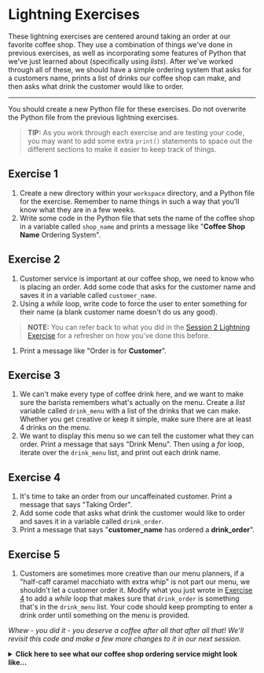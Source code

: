 # Lightning Exercises

These lightning exercises are centered around taking an order at our favorite coffee shop. They use a combination of things we've done in previous exercises, as well as incorporating some features of Python that we've just learned about (specifically using _lists_). After we've worked through all of these, we should have a simple ordering system that asks for a customers name, prints a list of drinks our coffee shop can make, and then asks what drink the customer would like to order.

---

You should create a new Python file for these exercises. Do not overwrite the Python file from the previous lightning exercises.

> **TIP:** As you work through each exercise and are testing your code, you may want to add some extra `print()` statements to space out the different sections to make it easier to keep track of things.

## Exercise 1

1. Create a new directory within your `workspace` directory, and a Python file for the exercise. Remember to name things in such a way that you'll know what they are in a few weeks.
1. Write some code in the Python file that sets the name of the coffee shop in a variable called `shop_name` and prints a message like "__Coffee Shop Name__ Ordering System".

## Exercise 2

1. Customer service is important at our coffee shop, we need to know who is placing an order. Add some code that asks for the customer name and saves it in a variable called `customer_name`.
1. Using a _while_ loop, write code to force the user to enter something for their name (a blank customer name doesn't do us any good).
> **NOTE:** You can refer back to what you did in the [Session 2 Lightning Exercise](../../session2/classroom/lightning_exercises.md) for a refresher on how you've done this before.
1. Print a message like "Order is for __Customer__".

## Exercise 3

1. We can't make every type of coffee drink here, and we want to make sure the barista remembers what's actually on the menu. Create a _list_ variable called `drink_menu` with a list of the drinks that we can make. Whether you get creative or keep it simple, make sure there are at least 4 drinks on the menu.
1. We want to display this menu so we can tell the customer what they can order. Print a message that says "Drink Menu". Then using a _for_ loop, iterate over the `drink_menu` list, and print out each drink name.

## Exercise 4

1. It's time to take an order from our uncaffeinated customer. Print a message that says "Taking Order".
1. Add some code that asks what drink the customer would like to order and saves it in a variable called `drink_order`.
1. Print a message that says "__customer_name__ has ordered a __drink_order__".

## Exercise 5

1. Customers are sometimes more creative than our menu planners, if a "half-caff caramel macchiato with extra whip" is not part our menu, we shouldn't let a customer order it. Modify what you just wrote in [Exercise 4](#exercise-4) to add a _while_ loop that makes sure that `drink_order` is something that's in the `drink_menu` list. Your code should keep prompting to enter a drink order until something on the menu is provided.

*Whew - you did it - you deserve a coffee after all that after all that! We'll revisit this code and make a few more changes to it in our next session.*

<details>
<summary>
<b>Click here to see what our coffee shop ordering service might look like...</b>
</summary>
<img src="final_example.svg">
</details>
